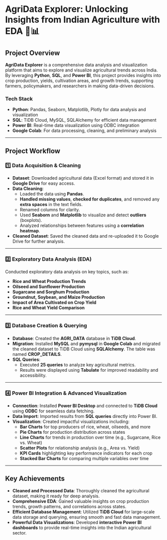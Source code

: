 # **AgriData Explorer: Unlocking Insights from Indian Agriculture with EDA** 🌾📊

## **Project Overview**  
**AgriData Explorer** is a comprehensive data analysis and visualization platform that aims to explore and visualize agricultural trends across India. By leveraging **Python**, **SQL**, and **Power BI**, this project provides insights into crop production, yields, cultivation areas, and growth trends, supporting farmers, policymakers, and researchers in making data-driven decisions.

### **Tech Stack**  
- **Python**: Pandas, Seaborn, Matplotlib, Plotly for data analysis and visualization  
- **SQL**: TiDB Cloud, MySQL, SQLAlchemy for efficient data management  
- **Power BI**: Real-time data visualization using ODBC integration  
- **Google Colab**: For data processing, cleaning, and preliminary analysis

---

## **Project Workflow**  

### **1️⃣ Data Acquisition & Cleaning**  
- **Dataset**: Downloaded agricultural data (Excel format) and stored it in **Google Drive** for easy access.  
- **Data Cleaning**:  
  - Loaded the data using **Pandas**.  
  - **Handled missing values**, **checked for duplicates**, and removed any **extra spaces** in the text fields.  
  - Renamed columns for clarity.  
  - Used **Seaborn** and **Matplotlib** to visualize and detect **outliers** (boxplots).  
  - Analyzed relationships between features using a **correlation heatmap**.  
- **Cleaned Dataset**: Saved the cleaned data and re-uploaded it to Google Drive for further analysis.  

---

### **2️⃣ Exploratory Data Analysis (EDA)**  
Conducted exploratory data analysis on key topics, such as:  
- **Rice and Wheat Production Trends**  
- **Oilseed and Sunflower Production**  
- **Sugarcane and Sorghum Production**  
- **Groundnut, Soybean, and Maize Production**  
- **Impact of Area Cultivated on Crop Yield**  
- **Rice and Wheat Yield Comparison**  

---

### **3️⃣ Database Creation & Querying**  
- **Database**: Created the **AGRI_DATA** database in **TiDB Cloud**.  
- **Migration**: Installed **MySQL** and **pymysql** in **Google Colab** and migrated the cleaned dataset to TiDB Cloud using **SQLAlchemy**. The table was named **CROP_DETAILS**.  
- **SQL Queries**:  
  - Executed **25 queries** to analyze key agricultural metrics.  
  - Results were displayed using **Tabulate** for improved readability and accessibility.  

---

### **4️⃣ Power BI Integration & Advanced Visualization**  
- **Connection**: Installed **Power BI Desktop** and connected to **TiDB Cloud** using **ODBC** for seamless data fetching.  
- **Data Import**: Imported results from **SQL queries** directly into Power BI.  
- **Visualization**: Created impactful visualizations including:  
  - **Bar Charts** for top producers of rice, wheat, oilseeds, and more  
  - **Pie Charts** for production distribution across states  
  - **Line Charts** for trends in production over time (e.g., Sugarcane, Rice vs. Wheat)  
  - **Scatter Plots** for relationship analysis (e.g., Area vs. Yield)  
  - **KPI Cards** highlighting key performance indicators for each crop  
  - **Stacked Bar Charts** for comparing multiple variables over time  

---

## **Key Achievements**  
- **Cleaned and Processed Data**: Thoroughly cleaned the agricultural dataset, making it ready for deep analysis.  
- **Comprehensive EDA**: Gained valuable insights on crop production trends, growth patterns, and correlations across states.  
- **Efficient Database Management**: Utilized **TiDB Cloud** for large-scale data storage and querying, ensuring smooth and fast data management.  
- **Powerful Data Visualizations**: Developed **interactive Power BI dashboards** to provide real-time insights into the Indian agricultural sector.
